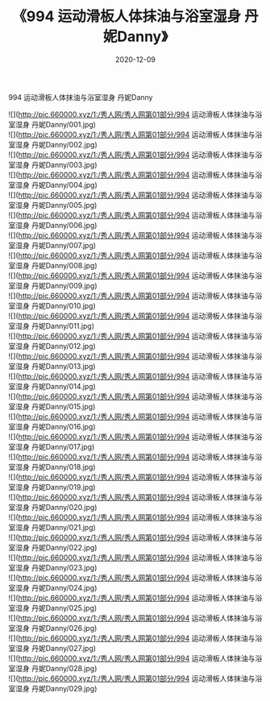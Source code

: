 ﻿---
layout: post
title:  《994 运动滑板人体抹油与浴室湿身 丹妮Danny》
date:   2020-12-09
img: http://pic.660000.xyz/1:/秀人网/秀人网第01部分/994 运动滑板人体抹油与浴室湿身 丹妮Danny/000.jpg
categories: [美女, 清纯, 唯美]
---

994 运动滑板人体抹油与浴室湿身 丹妮Danny

  ![](http://pic.660000.xyz/1:/秀人网/秀人网第01部分/994 运动滑板人体抹油与浴室湿身 丹妮Danny/001.jpg) <br> ![](http://pic.660000.xyz/1:/秀人网/秀人网第01部分/994 运动滑板人体抹油与浴室湿身 丹妮Danny/002.jpg) <br> ![](http://pic.660000.xyz/1:/秀人网/秀人网第01部分/994 运动滑板人体抹油与浴室湿身 丹妮Danny/003.jpg) <br> ![](http://pic.660000.xyz/1:/秀人网/秀人网第01部分/994 运动滑板人体抹油与浴室湿身 丹妮Danny/004.jpg) <br> ![](http://pic.660000.xyz/1:/秀人网/秀人网第01部分/994 运动滑板人体抹油与浴室湿身 丹妮Danny/005.jpg) <br> ![](http://pic.660000.xyz/1:/秀人网/秀人网第01部分/994 运动滑板人体抹油与浴室湿身 丹妮Danny/006.jpg) <br> ![](http://pic.660000.xyz/1:/秀人网/秀人网第01部分/994 运动滑板人体抹油与浴室湿身 丹妮Danny/007.jpg) <br> ![](http://pic.660000.xyz/1:/秀人网/秀人网第01部分/994 运动滑板人体抹油与浴室湿身 丹妮Danny/008.jpg) <br> ![](http://pic.660000.xyz/1:/秀人网/秀人网第01部分/994 运动滑板人体抹油与浴室湿身 丹妮Danny/009.jpg) <br> ![](http://pic.660000.xyz/1:/秀人网/秀人网第01部分/994 运动滑板人体抹油与浴室湿身 丹妮Danny/010.jpg) <br> ![](http://pic.660000.xyz/1:/秀人网/秀人网第01部分/994 运动滑板人体抹油与浴室湿身 丹妮Danny/011.jpg) <br> ![](http://pic.660000.xyz/1:/秀人网/秀人网第01部分/994 运动滑板人体抹油与浴室湿身 丹妮Danny/012.jpg) <br> ![](http://pic.660000.xyz/1:/秀人网/秀人网第01部分/994 运动滑板人体抹油与浴室湿身 丹妮Danny/013.jpg) <br> ![](http://pic.660000.xyz/1:/秀人网/秀人网第01部分/994 运动滑板人体抹油与浴室湿身 丹妮Danny/014.jpg) <br> ![](http://pic.660000.xyz/1:/秀人网/秀人网第01部分/994 运动滑板人体抹油与浴室湿身 丹妮Danny/015.jpg) <br> ![](http://pic.660000.xyz/1:/秀人网/秀人网第01部分/994 运动滑板人体抹油与浴室湿身 丹妮Danny/016.jpg) <br> ![](http://pic.660000.xyz/1:/秀人网/秀人网第01部分/994 运动滑板人体抹油与浴室湿身 丹妮Danny/017.jpg) <br> ![](http://pic.660000.xyz/1:/秀人网/秀人网第01部分/994 运动滑板人体抹油与浴室湿身 丹妮Danny/018.jpg) <br> ![](http://pic.660000.xyz/1:/秀人网/秀人网第01部分/994 运动滑板人体抹油与浴室湿身 丹妮Danny/019.jpg) <br> ![](http://pic.660000.xyz/1:/秀人网/秀人网第01部分/994 运动滑板人体抹油与浴室湿身 丹妮Danny/020.jpg) <br> ![](http://pic.660000.xyz/1:/秀人网/秀人网第01部分/994 运动滑板人体抹油与浴室湿身 丹妮Danny/021.jpg) <br> ![](http://pic.660000.xyz/1:/秀人网/秀人网第01部分/994 运动滑板人体抹油与浴室湿身 丹妮Danny/022.jpg) <br> ![](http://pic.660000.xyz/1:/秀人网/秀人网第01部分/994 运动滑板人体抹油与浴室湿身 丹妮Danny/023.jpg) <br> ![](http://pic.660000.xyz/1:/秀人网/秀人网第01部分/994 运动滑板人体抹油与浴室湿身 丹妮Danny/024.jpg) <br> ![](http://pic.660000.xyz/1:/秀人网/秀人网第01部分/994 运动滑板人体抹油与浴室湿身 丹妮Danny/025.jpg) <br> ![](http://pic.660000.xyz/1:/秀人网/秀人网第01部分/994 运动滑板人体抹油与浴室湿身 丹妮Danny/026.jpg) <br> ![](http://pic.660000.xyz/1:/秀人网/秀人网第01部分/994 运动滑板人体抹油与浴室湿身 丹妮Danny/027.jpg) <br> ![](http://pic.660000.xyz/1:/秀人网/秀人网第01部分/994 运动滑板人体抹油与浴室湿身 丹妮Danny/028.jpg) <br> ![](http://pic.660000.xyz/1:/秀人网/秀人网第01部分/994 运动滑板人体抹油与浴室湿身 丹妮Danny/029.jpg) <br>